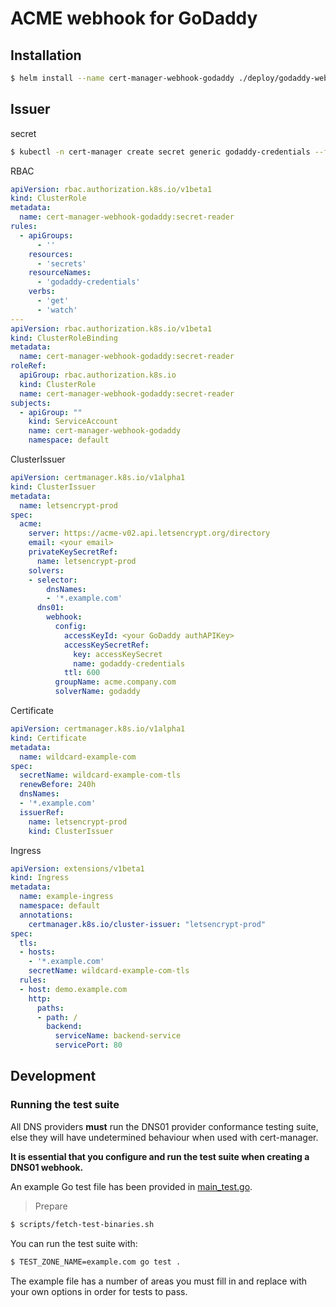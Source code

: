 # ACME webhook for GoDaddy


## Installation

```bash
$ helm install --name cert-manager-webhook-godaddy ./deploy/godaddy-webhook
```

## Issuer

secret

```bash
$ kubectl -n cert-manager create secret generic godaddy-credentials --from-literal=authAPISecret='your GoDaddy authAPISecret'
```

RBAC

```yaml
apiVersion: rbac.authorization.k8s.io/v1beta1
kind: ClusterRole
metadata:
  name: cert-manager-webhook-godaddy:secret-reader
rules:
  - apiGroups:
      - ''
    resources:
      - 'secrets'
    resourceNames:
      - 'godaddy-credentials'
    verbs:
      - 'get'
      - 'watch'
---
apiVersion: rbac.authorization.k8s.io/v1beta1
kind: ClusterRoleBinding
metadata:
  name: cert-manager-webhook-godaddy:secret-reader
roleRef:
  apiGroup: rbac.authorization.k8s.io
  kind: ClusterRole
  name: cert-manager-webhook-godaddy:secret-reader
subjects:
  - apiGroup: ""
    kind: ServiceAccount
    name: cert-manager-webhook-godaddy
    namespace: default
```

ClusterIssuer

```yaml
apiVersion: certmanager.k8s.io/v1alpha1
kind: ClusterIssuer
metadata:
  name: letsencrypt-prod
spec:
  acme:
    server: https://acme-v02.api.letsencrypt.org/directory
    email: <your email>
    privateKeySecretRef:
      name: letsencrypt-prod
    solvers:
    - selector: 
        dnsNames:
        - '*.example.com'
      dns01:
        webhook:
          config:
            accessKeyId: <your GoDaddy authAPIKey>
            accessKeySecretRef:
              key: accessKeySecret
              name: godaddy-credentials
            ttl: 600
          groupName: acme.company.com
          solverName: godaddy
```

Certificate

```yaml
apiVersion: certmanager.k8s.io/v1alpha1
kind: Certificate
metadata:
  name: wildcard-example-com
spec:
  secretName: wildcard-example-com-tls
  renewBefore: 240h
  dnsNames:
  - '*.example.com'
  issuerRef:
    name: letsencrypt-prod
    kind: ClusterIssuer
```

Ingress

```yaml
apiVersion: extensions/v1beta1
kind: Ingress
metadata:
  name: example-ingress
  namespace: default
  annotations:
    certmanager.k8s.io/cluster-issuer: "letsencrypt-prod"
spec:
  tls:
  - hosts:
    - '*.example.com'
    secretName: wildcard-example-com-tls
  rules:
  - host: demo.example.com
    http:
      paths:
      - path: /
        backend:
          serviceName: backend-service
          servicePort: 80
```

## Development

### Running the test suite



All DNS providers **must** run the DNS01 provider conformance testing suite,
else they will have undetermined behaviour when used with cert-manager.

**It is essential that you configure and run the test suite when creating a
DNS01 webhook.**

An example Go test file has been provided in [main_test.go]().

> Prepare

```bash
$ scripts/fetch-test-binaries.sh
```

You can run the test suite with:

```bash
$ TEST_ZONE_NAME=example.com go test .
```

The example file has a number of areas you must fill in and replace with your
own options in order for tests to pass.
